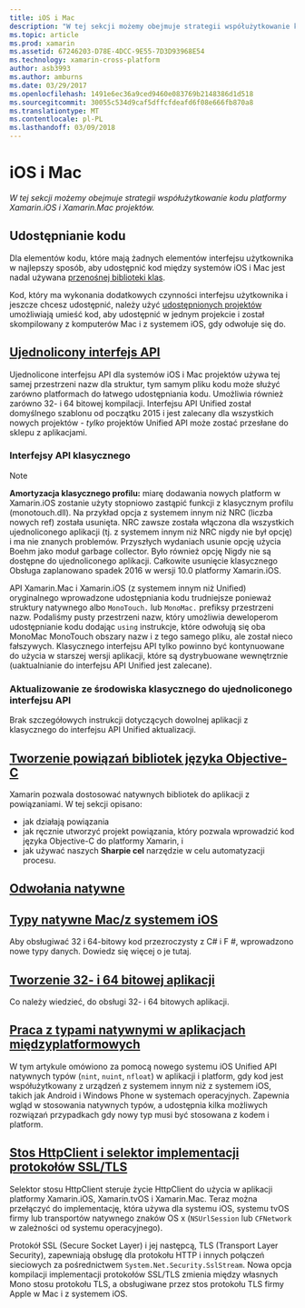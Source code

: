 ```yaml
---
title: iOS i Mac
description: "W tej sekcji możemy obejmuje strategii współużytkowanie kodu platformy Xamarin.iOS i Xamarin.Mac projektów."
ms.topic: article
ms.prod: xamarin
ms.assetid: 67246203-D78E-4DCC-9E55-7D3D93968E54
ms.technology: xamarin-cross-platform
author: asb3993
ms.author: amburns
ms.date: 03/29/2017
ms.openlocfilehash: 1491e6ec36a9ced9460e083769b2148386d1d518
ms.sourcegitcommit: 30055c534d9caf5dffcfdeafd6f08e666fb870a8
ms.translationtype: MT
ms.contentlocale: pl-PL
ms.lasthandoff: 03/09/2018
---
```

# <a name="ios-and-mac"></a>iOS i Mac

_W tej sekcji możemy obejmuje strategii współużytkowanie kodu platformy Xamarin.iOS i Xamarin.Mac projektów._

## <a name="code-sharing"></a>Udostępnianie kodu

Dla elementów kodu, które mają żadnych elementów interfejsu użytkownika w najlepszy sposób, aby udostępnić kod między systemów iOS i Mac jest nadal używana [przenośnej biblioteki klas](~/cross-platform/app-fundamentals/pcl.md).

Kod, który ma wykonania dodatkowych czynności interfejsu użytkownika i jeszcze chcesz udostępnić, należy użyć [udostępnionych projektów](~/cross-platform/app-fundamentals/shared-projects.md) umożliwiają umieść kod, aby udostępnić w jednym projekcie i został skompilowany z komputerów Mac i z systemem iOS, gdy odwołuje się do.

##  <a name="unified-apiunifiedindexmd"></a>[Ujednolicony interfejs API](unified/index.md)

Ujednolicone interfejsu API dla systemów iOS i Mac projektów używa tej samej przestrzeni nazw dla struktur, tym samym pliku kodu może służyć zarówno platformach do łatwego udostępniania kodu. Umożliwia również zarówno 32- i 64 bitowej kompilacji. Interfejsu API Unified został domyślnego szablonu od początku 2015 i jest zalecany dla wszystkich nowych projektów - *tylko* projektów Unified API może zostać przesłane do sklepu z aplikacjami.

### <a name="classic-apis"></a>Interfejsy API klasycznego

> [!NOTE]
> **Amortyzacja klasycznego profilu:** miarę dodawania nowych platform w Xamarin.iOS zostanie użyty stopniowo zastąpić funkcji z klasycznym profilu (monotouch.dll). Na przykład opcja z systemem innym niż NRC (liczba nowych ref) została usunięta. NRC zawsze została włączona dla wszystkich ujednoliconego aplikacji (tj. z systemem innym niż NRC nigdy nie był opcję) i ma nie znanych problemów. Przyszłych wydaniach usunie opcję użycia Boehm jako moduł garbage collector. Było również opcję Nigdy nie są dostępne do ujednoliconego aplikacji. Całkowite usunięcie klasycznego Obsługa zaplanowano spadek 2016 w wersji 10.0 platformy Xamarin.iOS.

API Xamarin.Mac i Xamarin.iOS (z systemem innym niż Unified) oryginalnego wprowadzone udostępniania kodu trudniejsze ponieważ struktury natywnego albo `MonoTouch.` lub `MonoMac.` prefiksy przestrzeni nazw.  Podaliśmy pusty przestrzeni nazw, który umożliwia deweloperom udostępnianie kodu dodając `using` instrukcje, które odwołują się oba MonoMac MonoTouch obszary nazw i z tego samego pliku, ale został nieco fałszywych. Klasycznego interfejsu API tylko powinno być kontynuowane do użycia w starszej wersji aplikacji, które są dystrybuowane wewnętrznie (uaktualnianie do interfejsu API Unified jest zalecane).


### <a name="updating-from-classic-to-the-unified-api"></a>Aktualizowanie ze środowiska klasycznego do ujednoliconego interfejsu API

Brak szczegółowych instrukcji dotyczących dowolnej aplikacji z klasycznego do interfejsu API Unified aktualizacji.

## <a name="binding-objective-c-librariesbindingindexmd"></a>[Tworzenie powiązań bibliotek języka Objective-C](binding/index.md)

Xamarin pozwala dostosować natywnych bibliotek do aplikacji z powiązaniami. W tej sekcji opisano:

- jak działają powiązania
- jak ręcznie utworzyć projekt powiązania, który pozwala wprowadzić kod języka Objective-C do platformy Xamarin, i
- jak używać naszych **Sharpie cel** narzędzie w celu automatyzacji procesu.

## <a name="native-referencesnative-referencesmd"></a>[Odwołania natywne](native-references.md)



##  <a name="macios-native-typesnativetypesmd"></a>[Typy natywne Mac/z systemem iOS](nativetypes.md)

Aby obsługiwać 32 i 64-bitowy kod przezroczysty z C# i F #, wprowadzono nowe typy danych.   Dowiedz się więcej o je tutaj.

##  <a name="building-32-and-64-bit-apps32-and-64indexmd"></a>[Tworzenie 32- i 64 bitowej aplikacji](32-and-64/index.md)

Co należy wiedzieć, do obsługi 32- i 64 bitowych aplikacji.

## <a name="working-with-native-types-in-cross-platform-appsnative-types-cross-platformmd"></a>[Praca z typami natywnymi w aplikacjach międzyplatformowych](native-types-cross-platform.md)

W tym artykule omówiono za pomocą nowego systemu iOS Unified API natywnych typów (`nint`, `nuint`, `nfloat`) w aplikacji i platform, gdy kod jest współużytkowany z urządzeń z systemem innym niż z systemem iOS, takich jak Android i Windows Phone w systemach operacyjnych.
Zapewnia wgląd w stosowania natywnych typów, a udostępnia kilka możliwych rozwiązań przypadkach gdy nowy typ musi być stosowana z kodem i platform.


## <a name="httpclient-stack-and-ssltls-implementation-selectorhttp-stackmd"></a>[Stos HttpClient i selektor implementacji protokołów SSL/TLS](http-stack.md)

Selektor stosu HttpClient steruje życie HttpClient do użycia w aplikacji platformy Xamarin.iOS, Xamarin.tvOS i Xamarin.Mac. Teraz można przełączyć do implementację, która używa dla systemu iOS, systemu tvOS firmy lub transportów natywnego znaków OS x (`NSUrlSession` lub `CFNetwork` w zależności od systemu operacyjnego).

Protokół SSL (Secure Socket Layer) i jej następcą, TLS (Transport Layer Security), zapewniają obsługę dla protokołu HTTP i innych połączeń sieciowych za pośrednictwem `System.Net.Security.SslStream`. Nowa opcja kompilacji implementacji protokołów SSL/TLS zmienia między własnych Mono stosu protokołu TLS, a obsługiwane przez stos protokołu TLS firmy Apple w Mac i z systemem iOS.
